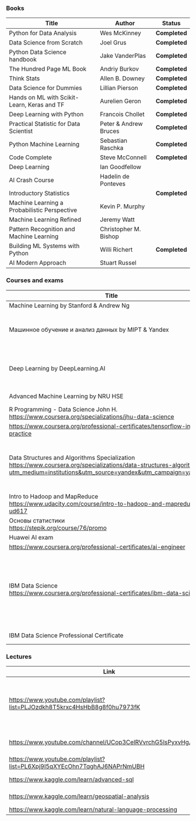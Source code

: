 

### Books

| Title                                        | Author                | Status        |
| -------------------------------------------- | --------------------- | ------------- |
| Python for Data Analysis                     | Wes McKinney          | **Completed** |
| Data Science from Scratch                    | Joel Grus             | **Completed** |
| Python Data Science handbook                 | Jake VanderPlas       | **Completed** |
| The Hundred Page ML Book                     | Andriy Burkov         | **Completed** |
| Think Stats                                  | Allen B. Downey       | **Completed** |
| Data Science for Dummies                     | Lillian Pierson       | **Completed** |
| Hands on ML with Scikit-Learn, Keras and TF  | Aurelien Geron        | **Completed** |
| Deep Learning with Python                    | Francois Chollet      | **Completed** |
| Practical Statistic for Data Scientist       | Peter & Andrew Bruces | **Completed** |
| Python Machine Learning                      | Sebastian Raschka     | **Completed** |
| Code Complete                                | Steve McConnell       | **Completed** |
| Deep Learning                                | Ian Goodfellow        |               |
| AI Crash Course                              | Hadelin de Ponteves   |               |
| Introductory Statistics                      |                       | **Completed** |
| Machine Learning a Probabilistic Perspective | Kevin P. Murphy       |               |
| Machine Learning Refined                     | Jeremy Watt           |               |
| Pattern Recognition and Machine Learning     | Christopher M. Bishop |               |
| Building ML Systems with Python              | Willi Richert         | **Completed** |
| AI Modern Approach                           | Stuart Russel         |               |

### Courses and exams

| Title                                                        | Status        | Certificate                                                  |
| ------------------------------------------------------------ | ------------- | ------------------------------------------------------------ |
| Machine Learning by Stanford & Andrew Ng                     | **Completed** | https://coursera.org/share/b4a00d05951bfc0df6ba6ac4dac1192b  |
| Машинное обучение и анализ данных by MIPT & Yandex           |               | https://coursera.org/share/2827427e74356a4f1861022fa93912de  <br />https://coursera.org/share/5beac27a2197ffc30582808f47e904b8 <br />https://coursera.org/share/b76c47c320b370b77b5678af2c829980 <br />https://coursera.org/share/aa7990bef6cfade0212b5f4aabf0288e<br />https://coursera.org/share/321720e581e649b7339ddfa642ba02fd |
| Deep Learning by DeepLearning.AI                             | **Completed** | https://coursera.org/share/136a57a32df334ff7fc374341e30cef6  <br />https://coursera.org/share/8097c77cb86cacfd3286bb15683d43d9    <br />https://coursera.org/share/f799f54b8fabfc6c4a5671bb3c305545   <br />https://coursera.org/share/d0b9ba4495e22afc19726aae3c9b4470    <br />https://coursera.org/share/f6ad4bbf1ef47be62bfbb8d5b9429710 |
| Advanced Machine Learning by NRU HSE                         |               | https://coursera.org/share/6794f6ebed2c6721dcdbb929c81490fa    <br />https://coursera.org/share/d3e09eb856fe8b0ba3976fb8c3450044 |
| R Programming - Data Science John H.<br />https://www.coursera.org/specializations/jhu-data-science | **Completed** | https://coursera.org/share/e0529e8f1eb3389a93288ba87e3d1618<br />https://coursera.org/share/d8df1ce4d05db14d979d3c4e64ac3ee1 |
| https://www.coursera.org/professional-certificates/tensorflow-in-practice |               |                                                              |
| Data Structures and Algorithms Specialization<br />https://www.coursera.org/specializations/data-structures-algorithms/?utm_medium=institutions&utm_source=yandex&utm_campaign=yacademy | **Completed** | https://coursera.org/share/5d59f0039ccf9c8bdd8774e6b290900a<br />https://coursera.org/share/e9699127858ce2da228fd75689287d0e<br />https://coursera.org/share/1c104969a1e6e6e6fbcc72ab50f906f2<br />https://coursera.org/share/4fb6a70e75deebdd7d0471c11ec3adb9<br />https://coursera.org/share/533176f56993df8c97d8f5f75d087c56<br />https://coursera.org/share/c1463077d63418189a5a6e935fef6e19<br />https://coursera.org/share/04b853197c169989b87c5ec8bbefa34c |
| Intro to Hadoop and MapReduce   <br />https://www.udacity.com/course/intro-to-hadoop-and-mapreduce--ud617 | **Completed** |                                                              |
| Основы статистики<br />https://stepik.org/course/76/promo    | **Completed** |                                                              |
| Huawei AI exam                                               | **Completed** |                                                              |
| https://www.coursera.org/professional-certificates/ai-engineer |               |                                                              |
| IBM Data Science<br />https://www.coursera.org/professional-certificates/ibm-data-science | **Completed** | https://coursera.org/share/584ba19c4fa4d9bcdecff800b725c0ad<br />https://coursera.org/share/44675935beee53122c9c1bc98c2f0d25<br />https://coursera.org/share/6ae67df72d74d744d8a35e8ac6265cba<br />https://coursera.org/share/890a3cb5a3217c4182543d704b0f51f6<br />https://coursera.org/share/220586f0d529c8a25f73d73f6016ba3b<br />https://coursera.org/share/bb4ad005371e91b1b2cb9a59e1ca0ca1<br />https://coursera.org/share/3cc3ad5f629b371623ebed97a7a2fcaa<br />https://coursera.org/share/899c1631592806477dc0b96022883605<br />https://coursera.org/share/0ab4b44332b457b079a985dae0e01f4e<br />https://coursera.org/share/d9cec30217fe2b711cd0858f753e0d41 |
| IBM Data Science Professional Certificate                    | **Completed** | https://www.youracclaim.com/badges/4f87e656-c88d-44f4-806f-bd7a812d4c7e/public_url |

### Lectures

| Link                                                         | Title                                                   | Status        |
| ------------------------------------------------------------ | ------------------------------------------------------- | ------------- |
| https://www.youtube.com/playlist?list=PLJOzdkh8T5krxc4HsHbB8g8f0hu7973fK | Машинное обучение, Школа анализа данных. К. В. Воронцов | **Completed** |
| https://www.youtube.com/channel/UCop3CelRVvrchG5lsPyxvHg/videos | Data Mining in action                                   | **Completed** |
| https://www.youtube.com/playlist?list=PL6Xpj9I5qXYEcOhn7TqghAJ6NAPrNmUBH | Neural Networks                                         |               |
| https://www.kaggle.com/learn/advanced-sql                    | Advanced SQL                                            | **Completed** |
| https://www.kaggle.com/learn/geospatial-analysis             | Geospatial analysis                                     | **Completed** |
| https://www.kaggle.com/learn/natural-language-processing     | NLP                                                     | **Completed** |